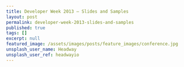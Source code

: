 ```yaml
---
title: Developer Week 2013 — Slides and Samples
layout: post
permalink: developer-week-2013-slides-and-samples
published: true
tags: []
excerpt: null
featured_image: /assets/images/posts/feature_images/conference.jpg
unsplash_user_name: Headway
unsplash_user_ref: headwayio
---
```

